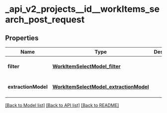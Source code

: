 # _api_v2_projects__id__workItems_search_post_request
## Properties

| Name | Type | Description | Notes |
|------------ | ------------- | ------------- | -------------|
| **filter** | [**WorkItemSelectModel_filter**](WorkItemSelectModel_filter.md) |  | [optional] [default to null] |
| **extractionModel** | [**WorkItemSelectModel_extractionModel**](WorkItemSelectModel_extractionModel.md) |  | [optional] [default to null] |

[[Back to Model list]](../README.md#documentation-for-models) [[Back to API list]](../README.md#documentation-for-api-endpoints) [[Back to README]](../README.md)

